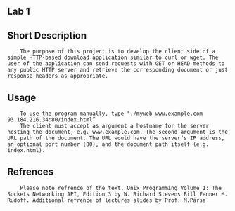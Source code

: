 ## Lab 1  

## Short Description
        The purpose of this project is to develop the client side of a simple HTTP-based download application similar to curl or wget. The user of the application can send requests with GET or HEAD methods to any public HTTP server and retrieve the corresponding document or just response headers as appropriate.
## Usage
        To use the program manually, type "./myweb www.example.com 93.184.216.34:80/index.html”
        The client must accept as argument a hostname for the server hosting the document, e.g. www.example.com. The second argument is the URL path of the document. The URL would have the server’s IP address, an optional port number (80), and the document path itself (e.g. index.html).
## Refrences
        Please note refrence of the text, Unix Programming Volume 1: The Sockets Networking API, Edition 3 by W. Richard Stevens Bill Fenner M. Rudoff. Additional refrence of lectures slides by Prof. M.Parsa